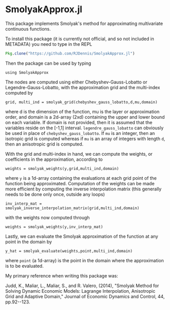 # SmolyakApprox.jl

This package implements Smolyak's method for approximating multivariate continuous functions.

To install this package (it is currently not official, and so not included in METADATA) you need to type in the REPL

```julia
Pkg.clone("https://github.com/RJDennis/SmolyakApprox.jl")
```

Then the package can be used by typing

```
using SmolyakApprox
```

The nodes are computed using either Chebyshev-Gauss-Lobatto or Legendre-Gauss-Lobatto, with the approximation grid and the multi-index computed by

```
grid, multi_ind = smolyak_grid(chebyshev_gauss_lobatto,d,mu,domain)
```

where d is the dimension of the function, mu is the layer or approximation order, and domain is a 2d-array (2xd) containing the upper and lower bound on each variable.  If domain is not provided, then it is assumed that the variables reside on the [-1,1] interval.  `legendre_gauss_lobatto` can obviously be used in place of `chebyshev_gauss_lobatto`.  If `mu` is an integer, then an isotropic grid is computed whereas if `mu` is an array of integers with length `d`, then an anisotropic grid is computed. 

With the grid and multi-index in hand, we can compute the weights, or coefficients in the approximation, according to

```
weights = smolyak_weights(y,grid,multi_ind,domain)
```

where `y` is a 1d-array containing the evaluations at each grid point of the function being approximated.  Computation of the weights can be made more efficient by computing the inverse interpolation matrix (this generally needs to be done only once, outside any loops)

```
inv_interp_mat = smolyak_inverse_interpolation_matrix(grid,multi_ind,domain)
```

with the weights now computed through

```
weights = smolyak_weights(y,inv_interp_mat)
```

Lastly, we can evaluate the Smolyak approximation of the function at any point in the domain by

```
y_hat = smolyak_evaluate(weights,point,multi_ind,domain)
```

where `point` (a 1d-array) is the point in the domain where the approximation is to be evaluated.

My primary reference when writing this package was:

Judd, K., Maliar, L., Maliar, S., and R. Valero, (2014), "Smolyak Method for Solving Dynamic Economic Models:
Lagrange Interpolation, Anisotropic Grid and Adaptive Domain," Journal of Economic Dynamics and Control, 44, pp.92--123.
